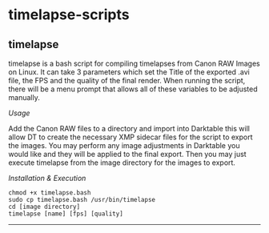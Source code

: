 # timelapse-scripts

## timelapse ##

timelapse is a bash script for compiling timelapses from Canon RAW Images on Linux. It can take 3 parameters which set the Title of the exported .avi file, the FPS and the quality of the final render. When running the script, there will be a menu prompt that allows all of these variables to be adjusted manually.

*Usage*

Add the Canon RAW files to a directory and import into Darktable this will allow DT to create the necessary XMP sidecar files for the script to export the images. You may perform any image adjustments in Darktable you would like and they will be applied to the final export. Then you may just execute timelapse from the image directory for the images to export.

*Installation & Execution*

    chmod +x timelapse.bash
    sudo cp timelapse.bash /usr/bin/timelapse
    cd [image directory]
    timelapse [name] [fps] [quality]

----